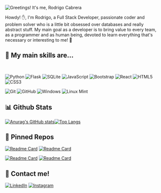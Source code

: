 

![Greetings! It's me, Rodrigo Cabrera](https://user-images.githubusercontent.com/107075433/186833075-193789a0-6dec-4a7a-bbbb-c22c116d05e9.png)

Howdy! ✋, I'm Rodrigo, a Full Stack Developer, passionate coder and problem solver who is a little bit obsessed over databases and really abstract stuff. My main goal as a developer is to bring value to every team, as a programmer and as human being, devoted to learn everything that's necessary or interesting to me! 📙




## 🔧 My main skills are...
<br>

![Python](https://img.shields.io/badge/python-3670A0?style=for-the-badge&logo=python&logoColor=ffdd54)
![Flask](https://img.shields.io/badge/flask-%23000.svg?style=for-the-badge&logo=flask&logoColor=white)
![SQLite](https://img.shields.io/badge/sqlite-%2307405e.svg?style=for-the-badge&logo=sqlite&logoColor=white)
![JavaScript](https://img.shields.io/badge/javascript-%23323330.svg?style=for-the-badge&logo=javascript&logoColor=%23F7DF1E)
![Bootstrap](https://img.shields.io/badge/bootstrap-%23563D7C.svg?style=for-the-badge&logo=bootstrap&logoColor=white)
![React](https://img.shields.io/badge/react-%2320232a.svg?style=for-the-badge&logo=react&logoColor=%2361DAFB)
![HTML5](https://img.shields.io/badge/html5-%23E34F26.svg?style=for-the-badge&logo=html5&logoColor=white)
![CSS3](https://img.shields.io/badge/css3-%231572B6.svg?style=for-the-badge&logo=css3&logoColor=white)

![Git](https://img.shields.io/badge/git-%23F05033.svg?style=for-the-badge&logo=git&logoColor=white)
![GitHub](https://img.shields.io/badge/github-%23121011.svg?style=for-the-badge&logo=github&logoColor=white)
![Windows](https://img.shields.io/badge/Windows-0078D6?style=for-the-badge&logo=windows&logoColor=white)
![Linux Mint](https://img.shields.io/badge/Linux%20Mint-87CF3E?style=for-the-badge&logo=Linux%20Mint&logoColor=white)
<br>

## 📊 Github Stats

[![Anurag's GitHub stats](https://github-readme-stats.vercel.app/api?username=Hayder10&show_icons=true&theme=maroongold&hide_title=true)](https://github.com/anuraghazra/github-readme-stats)[![Top Langs](https://github-readme-stats.vercel.app/api/top-langs/?username=Hayder10&layout=compact&theme=maroongold)](https://github.com/anuraghazra/github-readme-stats)

## 📌 Pinned Repos

[![Readme Card](https://github-readme-stats.vercel.app/api/pin/?username=Hayder10&repo=LoginJWT%&theme=maroongold)](https://github.com/Hayder10/LoginJWT)   [![Readme Card](https://github-readme-stats.vercel.app/api/pin/?username=Hayder10&repo=bubbleSortCards%&theme=maroongold)](https://github.com/Hayder10/bubbleSortCards)

[![Readme Card](https://github-readme-stats.vercel.app/api/pin/?username=Sussanara&repo=ADT-Backend%&theme=maroongold)](https://github.com/Sussanara/ADT-Backend)   [![Readme Card](https://github-readme-stats.vercel.app/api/pin/?username=Hayder10&repo=ToDoFlaskPythonTest%&theme=maroongold)](https://github.com/Hayder10/ToDoFlaskPythonTest)

## 📡 Contact me!
<a href="https://www.linkedin.com/in/rodrigo-cabrera10/">![LinkedIn](https://img.shields.io/badge/linkedin-%230077B5.svg?style=for-the-badge&logo=linkedin&logoColor=white)</a> <a href="https://www.instagram.com/rodrigo_hayder10/">![Instagram](https://img.shields.io/badge/Instagram-%23E4405F.svg?style=for-the-badge&logo=Instagram&logoColor=white)</a>


